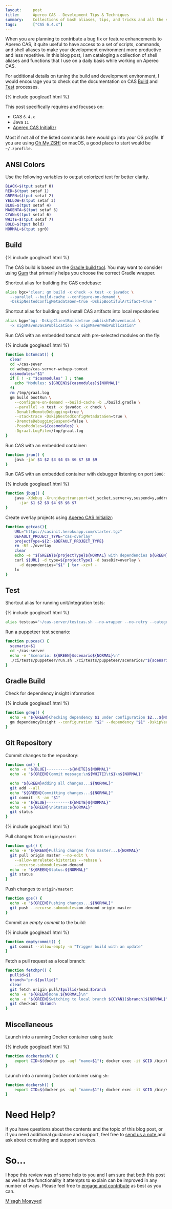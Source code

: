 ```yaml
---
layout:     post
title:      Apereo CAS - Development Tips & Techniques
summary:    Collections of bash aliases, tips, and tricks and all the secret ways to stay productive while developing and/or contributing to Apereo CAS.
tags:       ["CAS 6.4.x"]
---
```


When you are planning to contribute a bug fix or feature enhancements to Apereo CAS, it quite useful to have access to a set of scripts, commands, and shell aliases to make your development environment more productive and less repetitive. In this blog post, I am cataloging a collection of shell aliases and functions that I use on a daily basis while working on Apereo CAS. 

For additional details on tuning the build and development environment, I would encourage you to check out the documentation on CAS [Build][buildproc] and [Test][testproc] processes.

{% include googlead1.html  %}

This post specifically requires and focuses on:

- CAS `6.4.x`
- Java `11`
- [Apereo CAS Initializr][initializr] 

Most if not all of the listed commands here would go into your OS *profile*. If you are using [Oh My ZSH!](https://ohmyz.sh/) on macOS, a good place to start would be `~/.zprofile`.

## ANSI Colors

Use the following variables to output colorized text for better clarity.

```bash
BLACK=$(tput setaf 0)
RED=$(tput setaf 1)
GREEN=$(tput setaf 2)
YELLOW=$(tput setaf 3)
BLUE=$(tput setaf 4)
MAGENTA=$(tput setaf 5)
CYAN=$(tput setaf 6)
WHITE=$(tput setaf 7)
BOLD=$(tput bold)
NORMAL=$(tput sgr0)
```

## Build 

{% include googlead1.html  %}

The CAS build is based on the [Gradle build tool](https://gradle.org/). You may want to consider using [Gum](https://github.com/kordamp/gm) that primarily helps you choose the correct Gradle wrapper.

Shortcut alias for building the CAS codebase:

```bash
alias bgc="clear; gm build -x check -x test -x javadoc \
  --parallel --build-cache --configure-on-demand \
  -DskipNestedConfigMetadataGen=true -DskipBootifulArtifact=true "
```

Shortcut alias for building *and* install CAS artifacts into local repositories:

```bash
alias bgp="bgi -DskipClientBuild=true publishToMavenLocal \
  -x signMavenJavaPublication -x signMavenWebPublication"
```

Run CAS with an embedded tomcat with pre-selected modules on the fly:

{% include googlead1.html  %}

```bash
function bctomcat() {
  clear
  cd ~/cas-sever
  cd webapp/cas-server-webapp-tomcat
  casmodules="$1"
  if [ ! -z "$casmodules" ] ; then
    echo "Modules: ${GREEN}${casmodules}${NORMAL}"
  fi
  rm /tmp/graal.log
  gm build bootRun \
    --configure-on-demand --build-cache -b ./build.gradle \
    --parallel -x test -x javadoc -x check \
    -DenableRemoteDebugging=true \
    --stacktrace -DskipNestedConfigMetadataGen=true \
    -DremoteDebuggingSuspend=false \
    -PcasModules=${casmodules} \
    -Dgraal.LogFile=/tmp/graal.log
}
```

Run CAS with an embedded container:

```bash
function jrun() {
    java -jar $1 $2 $3 $4 $5 $6 $7 $8 $9
}
```

Run CAS with an embedded container with debugger listening on port `5006`:

{% include googlead1.html  %}

```bash
function jbug() {
    java -Xdebug -Xrunjdwp:transport=dt_socket,server=y,suspend=y,address=5006 \
      -jar $1 $2 $3 $4 $5 $6 $7
}
```

Create overlay projects using [Apereo CAS Initializr][initializr]:

```bash
function getcas(){
    URL="https://casinit.herokuapp.com/starter.tgz"
    DEFAULT_PROJECT_TYPE="cas-overlay"
    projectType=${2:-$DEFAULT_PROJECT_TYPE}
    rm -Rf ./overlay
    clear
    echo -e "${GREEN}${projectType}${NORMAL} with dependencies ${GREEN}${1}${NORMAL}..."
    curl ${URL} -d type=${projectType} -d baseDir=overlay \
      -d dependencies="$1" | tar -xzvf -
    lx
}
```

## Test

Shortcut alias for running unit/integration tests:

{% include googlead1.html  %}

```bash
alias testcas="~/cas-server/testcas.sh --no-wrapper --no-retry --category"
```

Run a puppeteer test scenario:

```bash
function pupcas() {
  scenario=$1
  cd ~/cas-server
  echo -e "Scenario: ${GREEN}$scenario${NORMAL}\n"
  ./ci/tests/puppeteer/run.sh ./ci/tests/puppeteer/scenarios/"${scenario}"
}
```

## Gradle Build

Check for dependency insight information:

{% include googlead1.html  %}

```bash
function gdep() {
  echo -e "${GREEN}Checking dependency $1 under configuration $2...${NORMAL}"
  gm dependencyInsight --configuration "$2" --dependency "$1" -DskipVersionConflict=true
}
```

## Git Repository

Commit changes to the repository:

```bash
function cm() {
  echo -e "${BLUE}----------${WHITE}${NORMAL}"
  echo -e "${GREEN}Commit message:\n${WHITE}\t$1\n${NORMAL}"

  echo "${GREEN}Adding all changes...${NORMAL}"
  git add --all
  echo "${GREEN}Committing changes...${NORMAL}"
  git commit -S -am "$1"
  echo -e "${BLUE}----------${WHITE}${NORMAL}"
  echo -e "${GREEN}\nStatus:${NORMAL}"
  git status
}
```

{% include googlead1.html  %}

Pull changes from `origin/master`:

```bash
function gpl() {
  echo -e "${GREEN}Pulling changes from master...${NORMAL}"
  git pull origin master --no-edit \
    --allow-unrelated-histories --rebase \
    --recurse-submodules=on-demand
  echo -e "${GREEN}Status:${NORMAL}"
  git status
}
```

Push changes to `origin/master`:

```bash
function gps() {
  echo -e "${GREEN}Pushing changes...${NORMAL}"
  git push --recurse-submodules=on-demand origin master
}
```

Commit an *empty commit* to the build:

{% include googlead1.html  %}

```bash
function emptycommit() {
  git commit --allow-empty -m "Trigger build with an update"
}
```

Fetch a pull request as a local branch:

```bash
function fetchpr() {
  pullid=$1
  branch="pr-${pullid}"
  clear
  git fetch origin pull/$pullid/head:$branch
  echo -e "${GREEN}Done.${NORMAL}\n"
  echo -e "${GREEN}Switching to local branch ${CYAN}[$branch]${NORMAL}"
  git checkout $branch
}
```

## Miscellaneous 

Launch into a running Docker container using `bash`:

{% include googlead1.html  %}

```bash
function dockerbash() {
    export CID=$(docker ps -aqf "name=$1"); docker exec -it $CID /bin/bash
}
```

Launch into a running Docker container using `sh`:

```bash
function dockersh() {
    export CID=$(docker ps -aqf "name=$1"); docker exec -it $CID /bin/sh
}
```

# Need Help?

If you have questions about the contents and the topic of this blog post, or if you need additional guidance and support, feel free to [send us a note ](/#contact-section-header) and ask about consulting and support services.

# So...

I hope this review was of some help to you and I am sure that both this post as well as the functionality it attempts to explain can be improved in any number of ways. Please feel free to [engage and contribute][contribguide] as best as you can.

[Misagh Moayyed](https://fawnoos.com)

[contribguide]: https://apereo.github.io/cas/developer/Contributor-Guidelines.html
[initializr]: https://casinit.herokuapp.com
[testproc]: https://apereo.github.io/cas/6.4.x/developer/Test-Process.html
[buildproc]: https://apereo.github.io/cas/6.4.x/developer/Build-Process.html